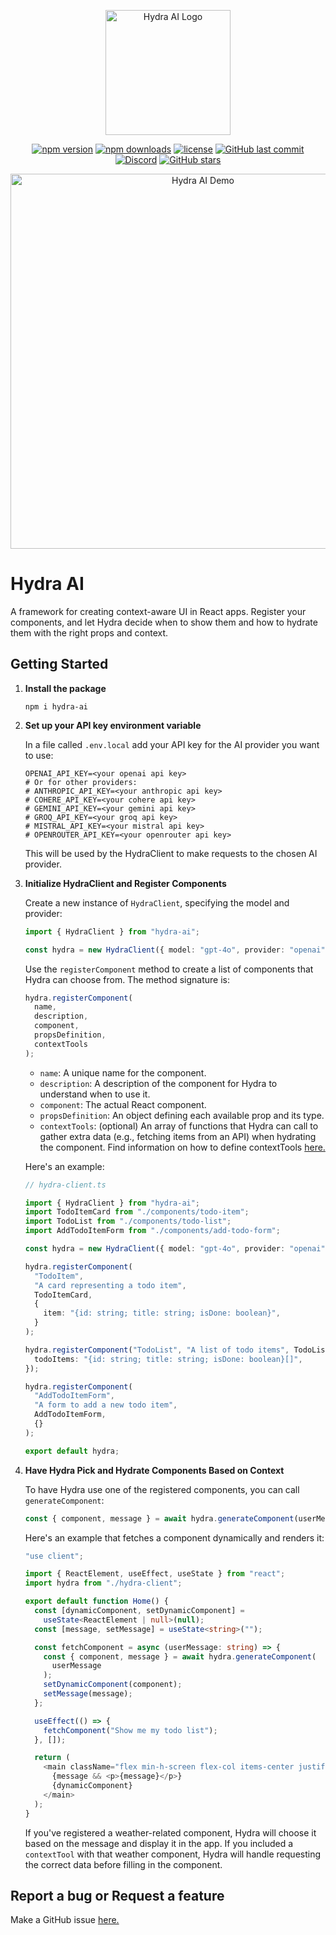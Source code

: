 <p align="center">
  <img src="https://raw.githubusercontent.com/michaelmagan/hydraai/main/github-hydra-ai.png" alt="Hydra AI Logo" width="200">
</p>

<p align="center">
  <a href="https://www.npmjs.com/package/hydra-ai"><img src="https://img.shields.io/npm/v/hydra-ai.svg" alt="npm version"></a>
  <a href="https://www.npmjs.com/package/hydra-ai"><img src="https://img.shields.io/npm/dm/hydra-ai.svg" alt="npm downloads"></a>
  <a href="https://github.com/michaelmagan/hydraai/blob/main/LICENSE"><img src="https://img.shields.io/github/license/michaelmagan/hydraai.svg" alt="license"></a>
  <a href="https://github.com/michaelmagan/hydraai/commits/main"><img src="https://img.shields.io/github/last-commit/michaelmagan/hydraai.svg" alt="GitHub last commit"></a>
  <a href="https://discord.gg/dJNvPEHth6"><img src="https://img.shields.io/discord/1251581895414911016?color=7289da&label=discord" alt="Discord"></a>
  <a href="https://github.com/michaelmagan/hydraai/stargazers"><img src="https://img.shields.io/github/stars/michaelmagan/hydraai.svg?style=social" alt="GitHub stars"></a>
</p>

<p align="center">
  <img src="https://github.com/user-attachments/assets/2501fd99-f768-43f5-96cc-d113c4f95903" alt="Hydra AI Demo" width="600">
</p>

# Hydra AI

A framework for creating context-aware UI in React apps. Register your components, and let Hydra decide when to show them and how to hydrate them with the right props and context.

## Getting Started

1. **Install the package**

   ```shell
   npm i hydra-ai
   ```

2. **Set up your API key environment variable**

   In a file called `.env.local` add your API key for the AI provider you want to use:

   ```
   OPENAI_API_KEY=<your openai api key>
   # Or for other providers:
   # ANTHROPIC_API_KEY=<your anthropic api key>
   # COHERE_API_KEY=<your cohere api key>
   # GEMINI_API_KEY=<your gemini api key>
   # GROQ_API_KEY=<your groq api key>
   # MISTRAL_API_KEY=<your mistral api key>
   # OPENROUTER_API_KEY=<your openrouter api key>
   ```

   This will be used by the HydraClient to make requests to the chosen AI provider.

3. **Initialize HydraClient and Register Components**

   Create a new instance of `HydraClient`, specifying the model and provider:

   ```typescript
   import { HydraClient } from "hydra-ai";

   const hydra = new HydraClient({ model: "gpt-4o", provider: "openai" });
   ```

   Use the `registerComponent` method to create a list of components that Hydra can choose from. The method signature is:

   ```typescript
   hydra.registerComponent(
     name,
     description,
     component,
     propsDefinition,
     contextTools
   );
   ```

   - `name`: A unique name for the component.
   - `description`: A description of the component for Hydra to understand when to use it.
   - `component`: The actual React component.
   - `propsDefinition`: An object defining each available prop and its type.
   - `contextTools`: (optional) An array of functions that Hydra can call to gather extra data (e.g., fetching items from an API) when hydrating the component. Find information on how to define contextTools [here.](/package/docs/context-tools.md)

   Here's an example:

   ```typescript
   // hydra-client.ts

   import { HydraClient } from "hydra-ai";
   import TodoItemCard from "./components/todo-item";
   import TodoList from "./components/todo-list";
   import AddTodoItemForm from "./components/add-todo-form";

   const hydra = new HydraClient({ model: "gpt-4o", provider: "openai" });

   hydra.registerComponent(
     "TodoItem",
     "A card representing a todo item",
     TodoItemCard,
     {
       item: "{id: string; title: string; isDone: boolean}",
     }
   );

   hydra.registerComponent("TodoList", "A list of todo items", TodoList, {
     todoItems: "{id: string; title: string; isDone: boolean}[]",
   });

   hydra.registerComponent(
     "AddTodoItemForm",
     "A form to add a new todo item",
     AddTodoItemForm,
     {}
   );

   export default hydra;
   ```

4. **Have Hydra Pick and Hydrate Components Based on Context**

   To have Hydra use one of the registered components, you can call `generateComponent`:

   ```typescript
   const { component, message } = await hydra.generateComponent(userMessage);
   ```

   Here's an example that fetches a component dynamically and renders it:

   ```typescript
   "use client";

   import { ReactElement, useEffect, useState } from "react";
   import hydra from "./hydra-client";

   export default function Home() {
     const [dynamicComponent, setDynamicComponent] =
       useState<ReactElement | null>(null);
     const [message, setMessage] = useState<string>("");

     const fetchComponent = async (userMessage: string) => {
       const { component, message } = await hydra.generateComponent(
         userMessage
       );
       setDynamicComponent(component);
       setMessage(message);
     };

     useEffect(() => {
       fetchComponent("Show me my todo list");
     }, []);

     return (
       <main className="flex min-h-screen flex-col items-center justify-center">
         {message && <p>{message}</p>}
         {dynamicComponent}
       </main>
     );
   }
   ```

   If you've registered a weather-related component, Hydra will choose it based on the message and display it in the app. If you included a `contextTool` with that weather component, Hydra will handle requesting the correct data before filling in the component.

## Report a bug or Request a feature

Make a GitHub issue [here.](https://github.com/michaelmagan/hydraai/issues/new)
